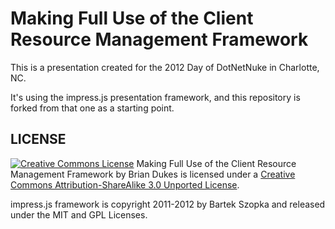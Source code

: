 Making Full Use of the Client Resource Management Framework
============

This is a presentation created for the 2012 Day of DotNetNuke in Charlotte, NC.

It's using the impress.js presentation framework, and this repository is forked from that one as a starting point.

LICENSE
---------

<a rel="license" href="http://creativecommons.org/licenses/by-sa/3.0/"><img alt="Creative Commons License" style="border-width:0" src="http://i.creativecommons.org/l/by-sa/3.0/88x31.png" /></a> <span xmlns:dct="http://purl.org/dc/terms/" href="http://purl.org/dc/dcmitype/Text" property="dct:title" rel="dct:type">Making Full Use of the Client Resource Management Framework</span> by <span xmlns:cc="http://creativecommons.org/ns#" property="cc:attributionName">Brian Dukes</span> is licensed under a <a rel="license" href="http://creativecommons.org/licenses/by-sa/3.0/">Creative Commons Attribution-ShareAlike 3.0 Unported License</a>.

impress.js framework is copyright 2011-2012 by Bartek Szopka and released under the MIT and GPL Licenses.
